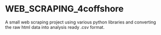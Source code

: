 # WEB_SCRAPING_4coffshore
A small web scraping project using various python libraries and converting the raw html data into analysis ready .csv format.
